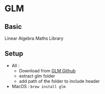 # GLM

## Basic

Linear Algebra Maths Library

## Setup
  - All : 
    - Download from [GLM Github](https://github.com/g-truc/glm)
    - extract glm folder 
    - add path of the folder to include header 
  - MacOS : `brew install glm`
 